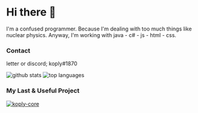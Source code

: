 # Hi there 👋

I'm a confused programmer. Because I'm dealing with too much things like nuclear physics. Anyway, I'm working with java - c# - js - html - css.

### Contact
letter or discord; koply#1870

![github stats](https://github-readme-stats.vercel.app/api?username=musabrt&show_icons=true&&line_height=27)
![top languages](https://github-readme-stats.vercel.app/api/top-langs/?username=musabrt&show_icons=true)

### My Last & Useful Project

[![koply-core](https://github-readme-stats.vercel.app/api/pin/?username=musabrt&repo=koply-core)](https://github.com/musabrt/koply-core)

<!--
**MusaBrt/MusaBrt** is a ✨ _special_ ✨ repository because its `README.md` (this file) appears on your GitHub profile.

Here are some ideas to get you started:

- 🔭 I’m currently working on yks
- 🌱 I’m currently learning math
- 👯 I’m looking to collaborate on nothing
- 🤔 I’m looking for help with nothinhg
- 💬 Ask me about everything
- 📫 How to reach me: with a famous way like a message
- ⚡ Fun fact: idk
-->
